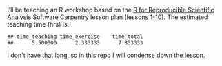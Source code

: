








I’ll be teaching an R workshop based on the [R for Reproducible Scientific Analysis](http://swcarpentry.github.io/r-novice-gapminder/) Software Carpentry lesson plan (lessons 1-10). The estimated teaching time (hrs) is:


```
## time_teaching time_exercise    time_total 
##      5.500000      2.333333      7.833333
```

I don't have that long, so in this repo I will condense down the lesson.
